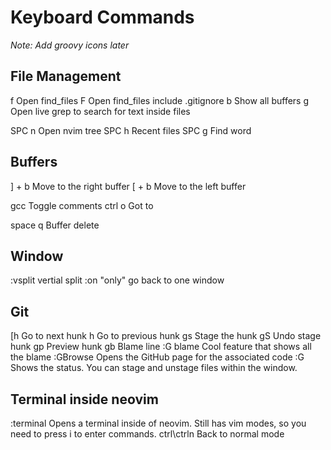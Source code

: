 # Keyboard Commands

*Note: Add groovy icons later*
## File Management
<leader> f              Open find_files
<leader> F              Open find_files include .gitignore
<leader> b              Show all buffers
<leader> g              Open live grep to search for text inside files

SPC n                 Open nvim tree
SPC h                 Recent files
SPC g                 Find word
## Buffers

] + b       Move to the right buffer
[ + b       Move to the left buffer

gcc         Toggle comments
ctrl o    Got to 

space q   Buffer delete

## Window

:vsplit         vertial split
:on             "only" go back to one window
                
## Git

[h              Go to next hunk
h               Go to previous hunk
gs              Stage the hunk
gS              Undo stage hunk
gp              Preview hunk
gb              Blame line
:G blame        Cool feature that shows all the blame
:GBrowse        Opens the GitHub page for the associated code
:G              Shows the status. You can stage and unstage files within the window.

## Terminal inside neovim

:terminal       Opens a terminal inside of neovim. Still has vim modes, so you need to 
                press i to enter commands.
ctrl\ctrln      Back to normal mode
